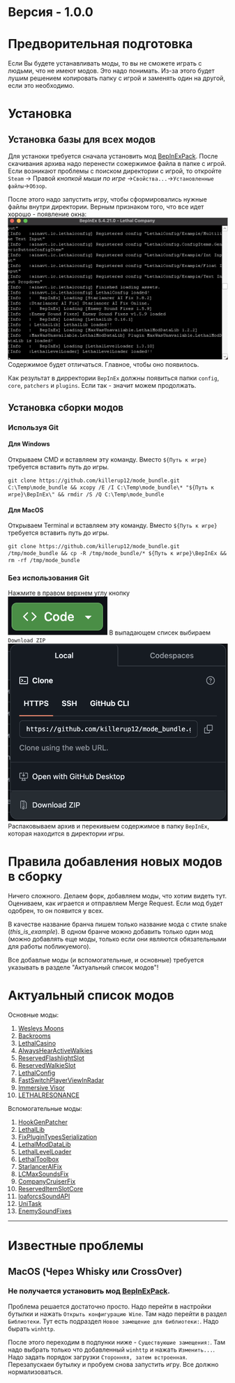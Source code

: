 # Версия - 1.0.0

# Предворительная подготовка

Если Вы будете устанавливать моды, то вы не сможете играть с людьми, что не имеют модов. Это надо понимать. Из-за этого будет лушим решением копировать папку с игрой и заменять один на другой, если это необходимо.

# Установка

## Установка базы для всех модов

Для устаноки требуется сначала установить мод [BepInExPack](https://thunderstore.io/c/lethal-company/p/BepInEx/BepInExPack/). После скачивания архива надо перенести сожержимое файла в папке с игрой. Если возникают проблемы с поиском директории с игрой, то откройте `Steam` -> Правой *кнопкой мыши по игре* ->`Свойства...`->`Установленные файлы`->`Обзор`.

После этого надо запустить игру, чтобы сформировались нужные файлы внутри директории. Верным признаком того, что все идет хорошо - появление окна: ![1726393519136](images/README/1726393519136.png)
Содержимое будет отличаться. Главное, чтобы оно появилось.

Как результат в дирректории `BepInEx` должны появиться папки `config`, `core`, `patchers` и `plugins`. Если так - значит можем продолжать.

## Установка сборки модов

### Используя Git

#### Для Windows

Открываем CMD и вставляем эту команду. Вместо `${Путь к игре}` требуется вставить путь до игры.

```
git clone https://github.com/killerup12/mode_bundle.git C:\Temp\mode_bundle && xcopy /E /I C:\Temp\mode_bundle\* "${Путь к игре}\BepInEx\" && rmdir /S /Q C:\Temp\mode_bundle
```

#### Для MacOS

Открываем Terminal и вставляем эту команду. Вместо `${Путь к игре}` требуется вставить путь до игры.

```
git clone https://github.com/killerup12/mode_bundle.git /tmp/mode_bundle && cp -R /tmp/mode_bundle/* ${Путь к игре}\BepInEx && rm -rf /tmp/mode_bundle
```

### Без использования Git

Нажмите в правом верхнем углу кнопку
![1726398438879](images/README/1726398438879.png)
В выпадающем списек выбираем `Download ZIP`
![1726398525856](images/README/1726398525856.png)
Распаковываем архив и перекивыем содержимое в папку `BepInEx`, которая находится в директории игры.

# Правила добавления новых модов в сборку

Ничего сложного. Делаем форк, добавляем моды, что хотим видеть тут. Оцениваем, как играется и отправляем Merge Request. Если мод будет одобрен, то он появится у всех.

В качестве название бранча пишем только название мода с стиле snake (*this_is_example*). В одном бранче можно добавить только один мод (можно добавлять еще моды, только если они являются обязательными для работы побликуемого).

Все добавлые моды (и вспомогательные, и основные) требуется указывать в разделе "Актуальный список модов"!

# Актуальный список модов

Основные моды:

1. [Wesleys Moons](https://thunderstore.io/c/lethal-company/p/Magic_Wesley/Wesleys_Moons/)
2. [Backrooms](https://thunderstore.io/c/lethal-company/p/Backrooms/Backrooms/)
3. [LethalCasino](https://thunderstore.io/c/lethal-company/p/mrgrm7/LethalCasino/)
4. [AlwaysHearActiveWalkies](https://thunderstore.io/c/lethal-company/p/Suskitech/AlwaysHearActiveWalkies/)
5. [ReservedFlashlightSlot](https://thunderstore.io/c/lethal-company/p/FlipMods/ReservedFlashlightSlot/)
6. [ReservedWalkieSlot](https://thunderstore.io/c/lethal-company/p/FlipMods/ReservedWalkieSlot/)
7. [LethalConfig](https://thunderstore.io/c/lethal-company/p/AinaVT/LethalConfig/)
8. [FastSwitchPlayerViewInRadar](https://thunderstore.io/c/lethal-company/p/kRYstall9/FastSwitchPlayerViewInRadar/)
9. [Immersive Visor](https://thunderstore.io/c/lethal-company/p/Woecust/Immersive_Visor/)
10. [LETHALRESONANCE](https://thunderstore.io/c/lethal-company/p/LethalResonance/LETHALRESONANCE/)

Вспомогательные моды:

1. [HookGenPatcher](https://thunderstore.io/c/lethal-company/p/Evaisa/HookGenPatcher/)
2. [LethalLib](https://thunderstore.io/c/lethal-company/p/Evaisa/LethalLib/)
3. [FixPluginTypesSerialization](https://thunderstore.io/c/lethal-company/p/Evaisa/FixPluginTypesSerialization/)
4. [LethalModDataLib](https://thunderstore.io/c/lethal-company/p/MaxWasUnavailable/LethalModDataLib/)
5. [LethalLevelLoader](https://thunderstore.io/c/lethal-company/p/IAmBatby/LethalLevelLoader/)
6. [LethalToolbox](https://thunderstore.io/c/lethal-company/p/IAmBatby/LethalToolbox/)
7. [StarlancerAIFix](https://thunderstore.io/c/lethal-company/p/AudioKnight/StarlancerAIFix/)
8. [LCMaxSoundsFix](https://thunderstore.io/c/lethal-company/p/Hardy/LCMaxSoundsFix/)
9. [CompanyCruiserFix](https://thunderstore.io/c/lethal-company/p/DiFFoZ/CompanyCruiserFix/)
10. [ReservedItemSlotCore](https://thunderstore.io/c/lethal-company/p/FlipMods/ReservedItemSlotCore/)
11. [loaforcsSoundAPI](https://thunderstore.io/c/lethal-company/p/loaforc/loaforcsSoundAPI/)
12. [UniTask](https://thunderstore.io/c/lethal-company/p/Bobbie/UniTask/)
13. [EnemySoundFixes](https://thunderstore.io/c/lethal-company/p/ButteryStancakes/EnemySoundFixes/)

---

# Известные проблемы

## MacOS (Через Whisky или CrossOver)

### Не получается установить мод [BepInExPack](https://thunderstore.io/c/lethal-company/p/BepInEx/BepInExPack/).

Проблема решается достаточно просто. Надо перейти в настройки бутылки и нажать `Открыть конфигурацию Wine`. Там надо перейти в раздел `Библиотеки`. Тут есть подраздел `Новое замещение для библиотеки:`. Надо бырать `winhttp`.

После этого переходим в подпунки ниже - `Существуюшие замещения:`. Там надо выбрать только что добавленный `winhttp` и нажать `Изменить...`. Надо задать порядок загрузки `Сторонняя, затем встроенная`. Перезапускаеи бутылку и пробуем снова запустить игру. Все должно нормализоваться.
